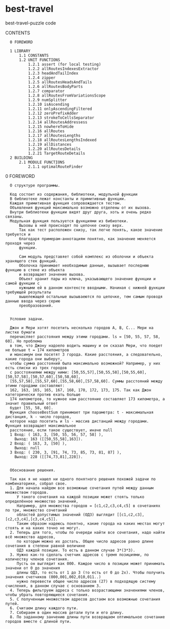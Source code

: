 # best-travel
best-travel-puzzle code

  CONTENTS 
    
      0 FOREWORD

      1 LIBRARY   
          1.1 CONSTANTS
          1.2 UNIT FUNCTIONS   
              1.2.1 assert (for local testing)     
              1.2.2 allRoutesIndexesExtractor 
              1.2.3 headAndTailIndex   
              1.2.4 zipper  
              1.2.5 allRoutesHeadsAndTails 
              1.2.6 allRoutesBodyParts   
              1.2.7 comparator         
              1.2.8 allRoutesFromVariationsScope             
              1.2.9 numSplitter  
              1.2.10 isAscending 
              1.2.11 onlyAscendingFiltered 
              1.2.12 zeroPrefixAdder 
              1.2.13 strokeToCellsSeparator 
              1.2.14 allRoutesAddressess 
              1.2.15 nowhereToHide 
              1.2.16 allRoutes 
              1.2.17 allRoutesLengths 
              1.2.18 allRoutesLengthsIndexed 
              1.2.19 allDistances 
              1.2.20 allRoutesDetails   
              1.2.21 TargetRouteDetails 
      2 BUILDING
          2.1 MODULE FUNCTIONS     
              2.1.1 optimalRouteFinder 



  0 FOREWORD 

      О структуре программы.
      
      Код состоит из содержания, библиотеки, модульной функции       
      В библиотеке лежат константы и примитивные функции.
      Каждая примитивная функция сопровождается тестом.
      Объявления функций максимально возможно отделены от их вызова.
      Внутри библиотеки функции видят друг друга, хоть и очень редко связаны.
      Модульная функция пользуется функциями из бибиотеки.
          Вызовы в ней происходят по цепочке снизу верх.
          Так как тест расположен снизу, так легче понять, какое значение требуется и
          благодаря примерам-аннотациям понятно, как значение меняется проходя через 
          функции.
  
          Сам модуль представяет собой комплекс из оболочки и объекта хранящего стек функций. 
          Оболочка принимает необходимые данные, вызывает последнюю функцию в стеке из объекта
          и возвращает значение вызова.
          Объект хранит пары из ключа, указывающего значение функции и самой функции с 
          нужными ей в данном контексте вводными. Начиная с нижней функции требующей результаты
          вышележащей остальные вызываеются по цепочке, тем самым проводя данные ввода через серию 
          преобразований.


      Условие задачи.

      Джон и Мери хотят посетить несколько городов A, B, C... Мери на листке бумаги 
      перечисляет расстояния между этими городами. ls = [50, 55, 57, 58, 60]. Но проблема 
      в том, что Джону надоело водить машину и он сказал Мери, что поедет не больше t = 174 километров 
      и максимум они посетят 3 города. Какие расстояния, а следовательно, какие города они выберут, 
      чтобы сумма расстояний была максимально возможной? Например, у них есть списки из трех городов 
      с расстояниями между ними: [50,55,57],[50,55,58],[50,55,60],[50,57,58],[50,57,60],[50,58,60],
      [55,57,58],[55,57,60],[55,58,60],[57,58,60]. Суммы расстояний между этими городами составляют: 
      162, 163, 165, 165, 167, 168, 170, 172, 173, 175. Так как Джон категорически против ехать больше 
      174 километров, то нужное нам расстояние составляет 173 километра, а значит правильный ответ 
      будет [55, 58, 60].
      Функция chooseBestSum принимает три параметра: t - максимальная дистанция, k - число городов, 
      которое надо посетить и ls - массив дистанций между городами. Функция возвращает максимальное
      расстояние, если такое существует, иначе null
      1 Вход: ( 163, 3, [50, 55, 56, 57, 58] ),
        Выход: 163 ([[50,55,58],163]).
      2 Вход: ( 163, 3, [50] ),
        Выход: null
      3 Вход: ( 230, 3, [91, 74, 73, 85, 73, 81, 87] ),
        Выход: 228 ([[74,73,81],228]).     


      Обоснование решения.
      
      Так как я не нашел ни одного понятного решения похожей задачи по комбинаторике, собрал свое.
      1. Для начала найдем все возможные сочетания путей между данным множеством городов.
         У такого сочетания на каждой позиции может стоять только определённое множество значений,
         Например, для множества городов = [c1,c2,c3,c4,c5] в сочетаниях по три, множество сочетаний 
         областей допустимых значений (ОДЗ) выглядит [[c1,c2,c3],[c2,c3,c4],[c3,c4,c5]].
         Таким образом надеюсь понятно, какие города на каких местах могут стоять и на каких точно не могут.
      2. Теперь для того, чтобы по очереди найти все сочетания, надо найти всё множество адресов,
         по которым можно их достать. Общее число адресов равно длине сочетания в степени равной величине
         ОДЗ каждой позиции. То есть в данном случае 3*(3*3).
      3. Нужно как-то сделать счетчик адресов с тремя позициями, по количеству членов сочетания.
         Пусть он выглядит как 000. Каждое число в позиции может принимать значени от 0 до значения
         длины ОДЗ, то есть от 1 до 3 (то есть от 0 до 2х). Чтобы получить значения счетчиков (000,001,002,010,011..)
         нужно перевести общее число адресов (27) в подходящую систему счисления, в данном случае с основанием 3.
      4. Теперь фильтруем адреса с только возрастающими значениями членов, чтобы убрать повторяющиеся сочетания.
      5. С полученным множеством адресов достаем все возможные сочетания путей.
      6. Считаем длину каждого пути.
      7. Собираем в один массив детали пути и его длину.
      8. По заданному занчению длины пути возвращаем оптимальное сочетание городов вместе с длиной пути.

